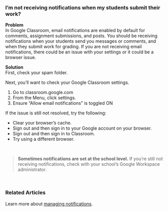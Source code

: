 ### I’m not receiving notifications when my students submit their work?

**Problem**  
In Google Classroom, email notifications are enabled by default for comments, assignment submissions, and posts. You should be receiving notifications when your students send you messages or comments, and when they submit work for grading. If you are not receiving email notifications, there could be an issue with your settings or it could be a browser issue.  

**Solution**  
First, check your spam folder. 

Next, you’ll want to check your Google Classroom settings.

1. Go to classroom.google.com
2. From the Menu, click settings.
3. Ensure “Allow email notifications” is toggled ON

If the issue is still not resolved, try the following:

* Clear your browser’s cache.
* Sign out and then sign in to your Google account on your browser.
* Sign out and then sign in to Classroom. 
* Try using a different browser.
</br>

>**Sometimes notifications are set at the school level.** If you’re still not receiving notifications, check with your school’s Google Workspace administrator. 
</br>

### Related Articles
Learn more about [managing notifications](https://support.google.com/edu/classroom/answer/6141557?hl=en&co=GENIE.Platform%3DDesktop).
